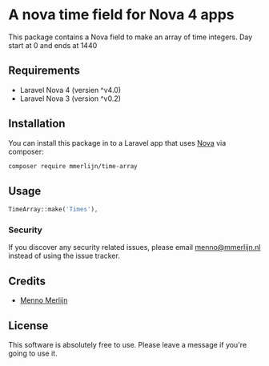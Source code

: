 # A nova time field for Nova 4 apps

This package contains a Nova field to make an array of time integers.
Day start at 0 and ends at 1440

## Requirements

- Laravel Nova 4 (versien ^v4.0)
- Laravel Nova 3 (version ^v0.2)

## Installation

You can install this package in to a Laravel app that uses [Nova](https://nova.laravel.com) via composer:

```bash
composer require mmerlijn/time-array
```

## Usage

```php
TimeArray::make('Times'),
```


### Security

If you discover any security related issues, please email menno@mmerlijn.nl instead of using the issue tracker.


## Credits

- [Menno Merlijn](https://github.com/mmerlijn)



## License

This software is absolutely free to use. Please leave a message if you're going to use it.
